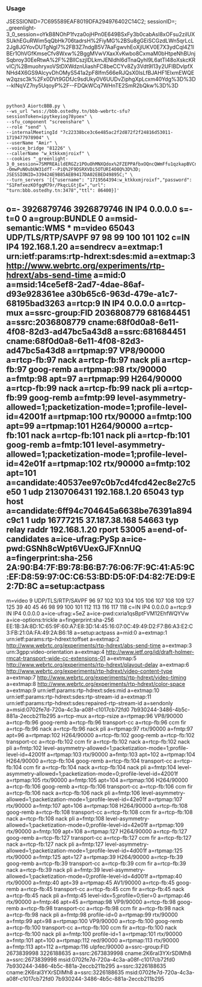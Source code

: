### Usage 
JSESSIONID=7C695589EAF8019DFA294976402C14C2; sessionID=; _greenlight-3_0_session=oYkB8NOhP1fvza0ojHPn0E649BSxFy3b0cabAsI8xOFsu2zilUXSUkhEGuRWim5qQbHk706tadrsH%2FiyMG%2BSu8gGEiSCGzdLWn5qrLcL2Jg8JGYovDUTgNgI7%2FB3Z7ndgB5V7AaFgwvhEoXjlUKV0E7X3ydCql4Z1lBEr1OhVGfKmseCfv8Wxw%2BggMVwVXaxXvKwbo8CxmaM0bHtpeNhBUnjSqbroy30EeRtwA%2F%2BllCszjIDLkmJENldhl6dTnaQyhl9L6atTl48oXskcKRvICj%2BmuohryxoVStDXWdznUiashFC8beCCYv8Zy3Vdt9I13y2UFlBDvlpfXNHd4X6GS9AlcyvDhOMyS541a2pF8lfm566eRJQsX0IsLfBJAHF1ElxmEWQEw2qzsc3k%2Fx0DVt9GDfJc9sdUky0V6UUDvZiphgXpLcxm40Ydg%3D%3D--kINqVZ7ny5UqoyP%2F--FDQkWCq7WHnTE2SmR2bQkw%3D%3D

# 
    python3 AiortcBBB.py \
    --ws_url "wss://bbb.ostedhy.tn/bbb-webrtc-sfu?sessionToken=ipytkeyiog78yoex" \
    --sfu_component "screenshare" \
    --role "send" \
    --internalMeetingId "7c22338bce3c6e485ac2f2d872f2f24816d53011-1719477978904" \
    --userName "Amir" \
    --voice_bridge "81226" \
    --callerName "w_ktkkxmjroixf" \
    --cookies "_greenlight-3_0_session=7SMPREAildERGZz1POuOhMNXQdox%2FZEPPAfbxOQncQWmFfu1qzkapBVCnYbxx5qow%2BDd2Sjrgsgas%2FZrlsW52nuMJDV41QwaVMwFPTD73ai0r%2FCcFXyLG%2BqTjgYztHx6D67D5GsfswpNolW1SgaYKf%2BcIVFY8feUKjNTg9UAuAH0q6SXbZkna15qm29gD%2B0SXQUdtpLqy%2Fr1es%2BIrSdKa1mTVzFb14MVJji8qyk7qATkuvTaS0KvScyIpCKM5MWbI2ygeVYROqF%2FUdc6RZwST6USNM%2BIv63Vk927mqG8LOH1XonyfK4OWZCj7k1%2FGTw1hz4TyQr67SquvCReA9xZ%2FOpj4EbWJyt8gzlAgrlM2RZSs33n9ndPi5%2FQ7yHjf59wu4DCeFXxEVmHn6R0LGXwH%2B6aDjowtCJXc7RxfVL5uo97QPSlS7NKz5GcgA%3D%3D--OmwPuN0ubUW31dfT--PiQ%2F9DSRXVDi5OTURI4O8Q%3D%3D; JSESSIONID=339424E9B85AEB9417DA02EBED49895C;" \
    --turn_servers '[{"username": "1719564394:w_ktkkxmjroixf","password": "S1FmfxezKOfgqM79r/PkqcLGtjE=","url": "turn:bbb.ostedhy.tn:3478","ttl": 86400}]'
o=- 3926879746 3926879746 IN IP4 0.0.0.0
s=-
t=0 0
a=group:BUNDLE 0
a=msid-semantic:WMS *
m=video 65043 UDP/TLS/RTP/SAVPF 97 98 99 100 101 102
c=IN IP4 192.168.1.20
a=sendrecv
a=extmap:1 urn:ietf:params:rtp-hdrext:sdes:mid
a=extmap:3 http://www.webrtc.org/experiments/rtp-hdrext/abs-send-time
a=mid:0
a=msid:14ce5ef8-2ad7-4dae-86af-d93e928361ee a30b65c6-963d-479e-a1c7-68195bad3263
a=rtcp:9 IN IP4 0.0.0.0
a=rtcp-mux
a=ssrc-group:FID 2036808779 681684451
a=ssrc:2036808779 cname:68f0d0a8-6e11-4f08-82d3-ad47bc5a43d8
a=ssrc:681684451 cname:68f0d0a8-6e11-4f08-82d3-ad47bc5a43d8
a=rtpmap:97 VP8/90000
a=rtcp-fb:97 nack
a=rtcp-fb:97 nack pli
a=rtcp-fb:97 goog-remb
a=rtpmap:98 rtx/90000
a=fmtp:98 apt=97
a=rtpmap:99 H264/90000
a=rtcp-fb:99 nack
a=rtcp-fb:99 nack pli
a=rtcp-fb:99 goog-remb
a=fmtp:99 level-asymmetry-allowed=1;packetization-mode=1;profile-level-id=42001f
a=rtpmap:100 rtx/90000
a=fmtp:100 apt=99
a=rtpmap:101 H264/90000
a=rtcp-fb:101 nack
a=rtcp-fb:101 nack pli
a=rtcp-fb:101 goog-remb
a=fmtp:101 level-asymmetry-allowed=1;packetization-mode=1;profile-level-id=42e01f
a=rtpmap:102 rtx/90000
a=fmtp:102 apt=101
a=candidate:40537ee97c0b7cd4fcd42ec8e27c5e50 1 udp 2130706431 192.168.1.20 65043 typ host
a=candidate:6ff94c704645a6638be76391a894c9c1 1 udp 16777215 37.187.38.168 54663 typ relay raddr 192.168.1.20 rport 53005
a=end-of-candidates
a=ice-ufrag:PySp
a=ice-pwd:GSNh8cWpt6VUexGJFXnnUQ
a=fingerprint:sha-256 2A:90:B4:7F:B9:78:B6:B7:76:06:7F:9C:41:A5:9C:EF:D8:59:97:0C:C6:53:BD:D5:0F:D4:82:7E:D9:E2:7D:8C
a=setup:actpass
--------
m=video 9 UDP/TLS/RTP/SAVPF 96 97 102 103 104 105 106 107 108 109 127 125 39 40 45 46 98 99 100 101 112 113 116 117 118
c=IN IP4 0.0.0.0
a=rtcp:9 IN IP4 0.0.0.0
a=ice-ufrag:+5eZ
a=ice-pwd:cxria1qsBptFVM12EhfWQYVw
a=ice-options:trickle
a=fingerprint:sha-256 EE:1B:3A:8D:1C:65:9F:60:A7:E8:3D:14:45:16:07:0C:49:49:D2:F7:B6:A3:E2:C3:FB:21:0A:FA:49:2A:B6:18
a=setup:actpass
a=mid:0
a=extmap:1 urn:ietf:params:rtp-hdrext:toffset
a=extmap:2 http://www.webrtc.org/experiments/rtp-hdrext/abs-send-time
a=extmap:3 urn:3gpp:video-orientation
a=extmap:4 http://www.ietf.org/id/draft-holmer-rmcat-transport-wide-cc-extensions-01
a=extmap:5 http://www.webrtc.org/experiments/rtp-hdrext/playout-delay
a=extmap:6 http://www.webrtc.org/experiments/rtp-hdrext/video-content-type
a=extmap:7 http://www.webrtc.org/experiments/rtp-hdrext/video-timing
a=extmap:8 http://www.webrtc.org/experiments/rtp-hdrext/color-space
a=extmap:9 urn:ietf:params:rtp-hdrext:sdes:mid
a=extmap:10 urn:ietf:params:rtp-hdrext:sdes:rtp-stream-id
a=extmap:11 urn:ietf:params:rtp-hdrext:sdes:repaired-rtp-stream-id
a=sendonly
a=msid:0702fe7d-720a-4c3a-a08f-c1017cb72fd0 7b930244-3486-4b5c-881a-2eccb211b295
a=rtcp-mux
a=rtcp-rsize
a=rtpmap:96 VP8/90000
a=rtcp-fb:96 goog-remb
a=rtcp-fb:96 transport-cc
a=rtcp-fb:96 ccm fir
a=rtcp-fb:96 nack
a=rtcp-fb:96 nack pli
a=rtpmap:97 rtx/90000
a=fmtp:97 apt=96
a=rtpmap:102 H264/90000
a=rtcp-fb:102 goog-remb
a=rtcp-fb:102 transport-cc
a=rtcp-fb:102 ccm fir
a=rtcp-fb:102 nack
a=rtcp-fb:102 nack pli
a=fmtp:102 level-asymmetry-allowed=1;packetization-mode=1;profile-level-id=42001f
a=rtpmap:103 rtx/90000
a=fmtp:103 apt=102
a=rtpmap:104 H264/90000
a=rtcp-fb:104 goog-remb
a=rtcp-fb:104 transport-cc
a=rtcp-fb:104 ccm fir
a=rtcp-fb:104 nack
a=rtcp-fb:104 nack pli
a=fmtp:104 level-asymmetry-allowed=1;packetization-mode=0;profile-level-id=42001f
a=rtpmap:105 rtx/90000
a=fmtp:105 apt=104
a=rtpmap:106 H264/90000
a=rtcp-fb:106 goog-remb
a=rtcp-fb:106 transport-cc
a=rtcp-fb:106 ccm fir
a=rtcp-fb:106 nack
a=rtcp-fb:106 nack pli
a=fmtp:106 level-asymmetry-allowed=1;packetization-mode=1;profile-level-id=42e01f
a=rtpmap:107 rtx/90000
a=fmtp:107 apt=106
a=rtpmap:108 H264/90000
a=rtcp-fb:108 goog-remb
a=rtcp-fb:108 transport-cc
a=rtcp-fb:108 ccm fir
a=rtcp-fb:108 nack
a=rtcp-fb:108 nack pli
a=fmtp:108 level-asymmetry-allowed=1;packetization-mode=0;profile-level-id=42e01f
a=rtpmap:109 rtx/90000
a=fmtp:109 apt=108
a=rtpmap:127 H264/90000
a=rtcp-fb:127 goog-remb
a=rtcp-fb:127 transport-cc
a=rtcp-fb:127 ccm fir
a=rtcp-fb:127 nack
a=rtcp-fb:127 nack pli
a=fmtp:127 level-asymmetry-allowed=1;packetization-mode=1;profile-level-id=4d001f
a=rtpmap:125 rtx/90000
a=fmtp:125 apt=127
a=rtpmap:39 H264/90000
a=rtcp-fb:39 goog-remb
a=rtcp-fb:39 transport-cc
a=rtcp-fb:39 ccm fir
a=rtcp-fb:39 nack
a=rtcp-fb:39 nack pli
a=fmtp:39 level-asymmetry-allowed=1;packetization-mode=0;profile-level-id=4d001f
a=rtpmap:40 rtx/90000
a=fmtp:40 apt=39
a=rtpmap:45 AV1/90000
a=rtcp-fb:45 goog-remb
a=rtcp-fb:45 transport-cc
a=rtcp-fb:45 ccm fir
a=rtcp-fb:45 nack
a=rtcp-fb:45 nack pli
a=fmtp:45 level-idx=5;profile=0;tier=0
a=rtpmap:46 rtx/90000
a=fmtp:46 apt=45
a=rtpmap:98 VP9/90000
a=rtcp-fb:98 goog-remb
a=rtcp-fb:98 transport-cc
a=rtcp-fb:98 ccm fir
a=rtcp-fb:98 nack
a=rtcp-fb:98 nack pli
a=fmtp:98 profile-id=0
a=rtpmap:99 rtx/90000
a=fmtp:99 apt=98
a=rtpmap:100 VP9/90000
a=rtcp-fb:100 goog-remb
a=rtcp-fb:100 transport-cc
a=rtcp-fb:100 ccm fir
a=rtcp-fb:100 nack
a=rtcp-fb:100 nack pli
a=fmtp:100 profile-id=1
a=rtpmap:101 rtx/90000
a=fmtp:101 apt=100
a=rtpmap:112 red/90000
a=rtpmap:113 rtx/90000
a=fmtp:113 apt=112
a=rtpmap:116 ulpfec/90000
a=ssrc-group:FID 2673839998 3226188635
a=ssrc:2673839998 cname:2K6ral3YXrSDIMh8
a=ssrc:2673839998 msid:0702fe7d-720a-4c3a-a08f-c1017cb72fd0 7b930244-3486-4b5c-881a-2eccb211b295
a=ssrc:3226188635 cname:2K6ral3YXrSDIMh8
a=ssrc:3226188635 msid:0702fe7d-720a-4c3a-a08f-c1017cb72fd0 7b930244-3486-4b5c-881a-2eccb211b295
